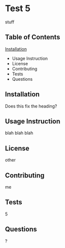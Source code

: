 # Test 5
stuff
## Table of Contents
[Installation](##installation)
* Usage Instruction
* License
* Contributing
* Tests
* Questions

## Installation
Does this fix the heading?
## Usage Instruction
blah blah blah
## License
other
## Contributing
me
## Tests
5
## Questions
?